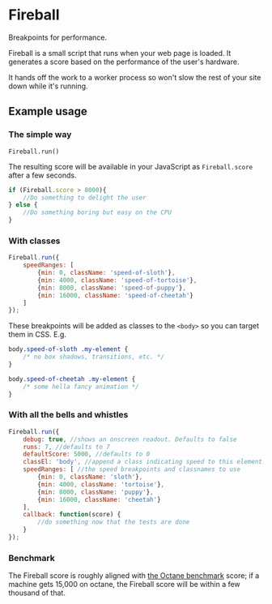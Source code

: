 # Fireball
Breakpoints for performance.

Fireball is a small script that runs when your web page is loaded. It generates a score based on the performance of the user's hardware. 

It hands off the work to a worker process so won't slow the rest of your site down while it's running.

## Example usage
### The simple way
`Fireball.run()`

The resulting score will be available in your JavaScript as `Fireball.score` after a few seconds.

```javascript
if (Fireball.score > 8000){
    //Do something to delight the user
} else {
    //Do something boring but easy on the CPU
}
```

### With classes
```javascript
Fireball.run({
    speedRanges: [
        {min: 0, className: 'speed-of-sloth'},
        {min: 4000, className: 'speed-of-tortoise'},
        {min: 8000, className: 'speed-of-puppy'},
        {min: 16000, className: 'speed-of-cheetah'}
    ]
});
```

These breakpoints will be added as classes to the `<body>` so you can target them in CSS. E.g.

```css
body.speed-of-sloth .my-element {
    /* no box shadows, transitions, etc. */
}

body.speed-of-cheetah .my-element {
    /* some hella fancy animation */
}
```

### With all the bells and whistles
```javascript
Fireball.run({
    debug: true, //shows an onscreen readout. Defaults to false
    runs: 7, //defaults to 7
    defaultScore: 5000, //defaults to 0
    classEl: 'body', //append a class indicating speed to this element. Defaults to 'body'
    speedRanges: [ //the speed breakpoints and classnames to use
        {min: 0, className: 'sloth'},
        {min: 4000, className: 'tortoise'},
        {min: 8000, className: 'puppy'},
        {min: 16000, className: 'cheetah'}
    ],
    callback: function(score) {
        //do something now that the tests are done    
    }
});
```

### Benchmark
The Fireball score is roughly aligned with [the Octane benchmark](http://chromium.github.io/octane/) score;
if a machine gets 15,000 on octane, the Fireball score will be within a few thousand of that.
